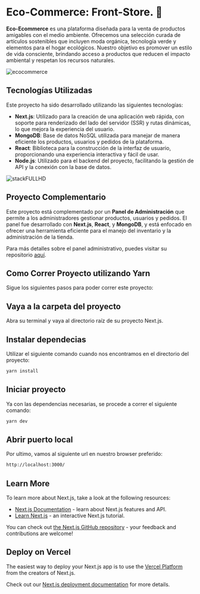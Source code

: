 # Eco-Commerce: Front-Store. 🌿

**Eco-Ecommerce** es una plataforma diseñada para la venta de productos amigables con el medio ambiente. Ofrecemos una selección curada de artículos sostenibles que incluyen moda orgánica, tecnología verde y elementos para el hogar ecológicos. Nuestro objetivo es promover un estilo de vida consciente, brindando acceso a productos que reducen el impacto ambiental y respetan los recursos naturales.



![ecocommerce](https://github.com/user-attachments/assets/1259bd33-6363-418e-86e0-5f88db7000d3)


## Tecnologías Utilizadas

Este proyecto ha sido desarrollado utilizando las siguientes tecnologías:

- **Next.js**: Utilizado para la creación de una aplicación web rápida, con soporte para renderizado del lado del servidor (SSR) y rutas dinámicas, lo que mejora la experiencia del usuario.
- **MongoDB**: Base de datos NoSQL utilizada para manejar de manera eficiente los productos, usuarios y pedidos de la plataforma.
- **React**: Biblioteca para la construcción de la interfaz de usuario, proporcionando una experiencia interactiva y fácil de usar.
- **Node.js**: Utilizado para el backend del proyecto, facilitando la gestión de API y la conexión con la base de datos.


![stackFULLHD](https://github.com/user-attachments/assets/a29a0c4b-3343-4e01-9c28-045f1c6a0c42)


## Proyecto Complementario

Este proyecto está complementado por un **Panel de Administración** que permite a los administradores gestionar productos, usuarios y pedidos. El panel fue desarrollado con **Next.js**, **React**, y **MongoDB**, y está enfocado en ofrecer una herramienta eficiente para el manejo del inventario y la administración de la tienda.

Para más detalles sobre el panel administrativo, puedes visitar su repositorio [aquí](https://github.com/KrankVegan/eco-commerce).





## Como Correr Proyecto utilizando Yarn

Sigue los siguientes pasos para poder correr este proyecto: 

## Vaya a la carpeta del proyecto

Abra su terminal y vaya al directorio raíz de su proyecto Next.js.

## Instalar dependecias

Utilizar el siguiente comando cuando nos encontramos en el directorio del proyecto:


```bash
yarn install
```


## Iniciar proyecto

Ya con las dependencias necesarias, se procede a correr el siguiente comando:


```bash
yarn dev
```

## Abrir puerto local

Por ultimo, vamos al siguiente url en nuestro browser preferido:


```bash
http://localhost:3000/
```

## Learn More

To learn more about Next.js, take a look at the following resources:

- [Next.js Documentation](https://nextjs.org/docs) - learn about Next.js features and API.
- [Learn Next.js](https://nextjs.org/learn) - an interactive Next.js tutorial.

You can check out [the Next.js GitHub repository](https://github.com/vercel/next.js/) - your feedback and contributions are welcome!

## Deploy on Vercel

The easiest way to deploy your Next.js app is to use the [Vercel Platform](https://vercel.com/new?utm_medium=default-template&filter=next.js&utm_source=create-next-app&utm_campaign=create-next-app-readme) from the creators of Next.js.

Check out our [Next.js deployment documentation](https://nextjs.org/docs/deployment) for more details.
